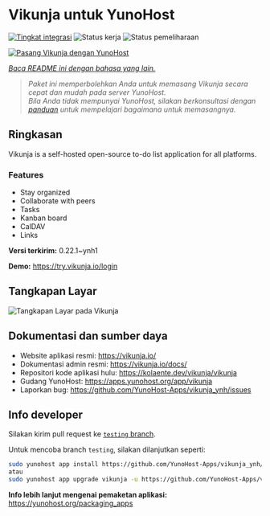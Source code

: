 <!--
N.B.: README ini dibuat secara otomatis oleh <https://github.com/YunoHost/apps/tree/master/tools/readme_generator>
Ini TIDAK boleh diedit dengan tangan.
-->

# Vikunja untuk YunoHost

[![Tingkat integrasi](https://dash.yunohost.org/integration/vikunja.svg)](https://ci-apps.yunohost.org/ci/apps/vikunja/) ![Status kerja](https://ci-apps.yunohost.org/ci/badges/vikunja.status.svg) ![Status pemeliharaan](https://ci-apps.yunohost.org/ci/badges/vikunja.maintain.svg)

[![Pasang Vikunja dengan YunoHost](https://install-app.yunohost.org/install-with-yunohost.svg)](https://install-app.yunohost.org/?app=vikunja)

*[Baca README ini dengan bahasa yang lain.](./ALL_README.md)*

> *Paket ini memperbolehkan Anda untuk memasang Vikunja secara cepat dan mudah pada server YunoHost.*  
> *Bila Anda tidak mempunyai YunoHost, silakan berkonsultasi dengan [panduan](https://yunohost.org/install) untuk mempelajari bagaimana untuk memasangnya.*

## Ringkasan

Vikunja is a self-hosted open-source to-do list application for all platforms.

### Features

- Stay organized 
- Collaborate with peers
- Tasks  
- Kanban board
- CalDAV
- Links  

**Versi terkirim:** 0.22.1~ynh1

**Demo:** <https://try.vikunja.io/login>

## Tangkapan Layar

![Tangkapan Layar pada Vikunja](./doc/screenshots/kanban.png)

## Dokumentasi dan sumber daya

- Website aplikasi resmi: <https://vikunja.io/>
- Dokumentasi admin resmi: <https://vikunja.io/docs/>
- Repositori kode aplikasi hulu: <https://kolaente.dev/vikunja/vikunja>
- Gudang YunoHost: <https://apps.yunohost.org/app/vikunja>
- Laporkan bug: <https://github.com/YunoHost-Apps/vikunja_ynh/issues>

## Info developer

Silakan kirim pull request ke [`testing` branch](https://github.com/YunoHost-Apps/vikunja_ynh/tree/testing).

Untuk mencoba branch `testing`, silakan dilanjutkan seperti:

```bash
sudo yunohost app install https://github.com/YunoHost-Apps/vikunja_ynh/tree/testing --debug
atau
sudo yunohost app upgrade vikunja -u https://github.com/YunoHost-Apps/vikunja_ynh/tree/testing --debug
```

**Info lebih lanjut mengenai pemaketan aplikasi:** <https://yunohost.org/packaging_apps>
